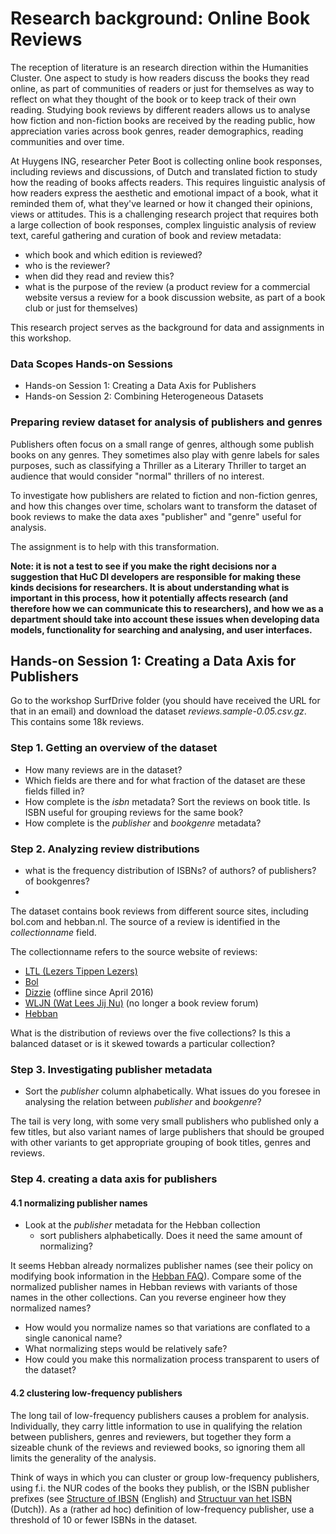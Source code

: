 # Research background: Online Book Reviews

The reception of literature is an research direction within the Humanities Cluster. One aspect to study is how readers discuss the books they read online, as part of communities of readers or just for themselves as way to reflect on what they thought of the book or to keep track of their own reading. Studying book reviews by different readers allows us to analyse how fiction and non-fiction books are received by the reading public, how appreciation varies across book genres, reader demographics, reading communities and over time. 

At Huygens ING, researcher Peter Boot is collecting online book responses, including reviews and discussions, of Dutch and translated fiction to study how the reading of books affects readers. This requires linguistic analysis of how readers express the aesthetic and emotional impact of a book, what it reminded them of, what they've learned or how it changed their opinions, views or attitudes. This is a challenging research project that requires both a large collection of book responses, complex linguistic analysis of review text, careful gathering and curation of book and review metadata: 

- which book and which edition is reviewed?
- who is the reviewer?
- when did they read and review this?
- what is the purpose of the review (a product review for a commercial website versus a review for a book discussion website, as part of a book club or just for themselves)

This research project serves as the background for data and assignments in this workshop. 

### Data Scopes Hands-on Sessions

- Hands-on Session 1: Creating a Data Axis for Publishers
- Hands-on Session 2: Combining Heterogeneous Datasets

### Preparing review dataset for analysis of publishers and genres

Publishers often focus on a small range of genres, although some publish books on any genres. They sometimes also play with genre labels for sales purposes, such as classifying a Thriller as a Literary Thriller to target an audience that would consider "normal" thrillers of no interest.

To investigate how publishers are related to fiction and non-fiction genres, and how this changes over time, scholars want to transform the dataset of book reviews to make the data axes "publisher" and "genre" useful for analysis.

The assignment is to help with this transformation.

**Note: it is not a test to see if you make the right decisions nor a suggestion that HuC DI developers are responsible for making these kinds decisions for researchers. It is about understanding what is important in this process, how it potentially affects research (and therefore how we can communicate this to researchers), and how we as a department should take into account these issues when developing data models, functionality for searching and analysing, and user interfaces.**

## Hands-on Session 1: Creating a Data Axis for Publishers

Go to the workshop SurfDrive folder (you should have received the URL for that in an email) and download the dataset *reviews.sample-0.05.csv.gz*. This contains some 18k reviews.

### Step 1. Getting an overview of the dataset

- How many reviews are in the dataset?
- Which fields are there and for what fraction of the dataset are these fields filled in?
- How complete is the *isbn* metadata? Sort the reviews on book title. Is ISBN useful for grouping reviews for the same book?
- How complete is the *publisher* and *bookgenre* metadata?


### Step 2. Analyzing review distributions

- what is the frequency distribution of ISBNs? of authors? of publishers? of bookgenres? 
- 

The dataset contains book reviews from different source sites, including bol.com and hebban.nl. The source of a review is identified in the *collectionname* field. 

The collectionname refers to the source website of reviews:
- [LTL (Lezers Tippen Lezers)](http://www.lezerstippenlezers.be/)
- [Bol](https://www.bol.com/nl/boeken/index.html)
- [Dizzie](http://dizzie.nl/) (offline since April 2016)
- [WLJN (Wat Lees Jij Nu)](http://watleesjij.nu/) (no longer a book review forum)
- [Hebban](https://www.hebban.nl/)

What is the distribution of reviews over the five collections? Is this a balanced dataset or is it skewed towards a particular collection?

### Step 3. Investigating publisher metadata

- Sort the *publisher* column alphabetically. What issues do you foresee in analysing the relation between *publisher* and *bookgenre*?

The tail is very long, with some very small publishers who published only a few titles, but also variant names of large publishers that should be grouped with other variants to get appropriate grouping of book titles, genres and reviews.

### Step 4. creating a data axis for publishers

#### 4.1 normalizing publisher names 

- Look at the *publisher* metadata for the Hebban collection
    - sort publishers alphabetically. Does it need the same amount of normalizing?

It seems Hebban already normalizes publisher names (see their policy on modifying book information in the [Hebban FAQ](https://www.hebban.nl/faq)). Compare some of the normalized publisher names in Hebban reviews with variants of those names in the other collections. Can you reverse engineer how they normalized names?

- How would you normalize names so that variations are conflated to a single canonical name?
- What normalizing steps would be relatively safe?
- How could you make this normalization process transparent to users of the dataset?


#### 4.2 clustering low-frequency publishers

The long tail of low-frequency publishers causes a problem for analysis. Individually, they carry little information to use in qualifying the relation between publishers, genres and reviewers, but together they form a sizeable chunk of the reviews and reviewed books, so ignoring them all limits the generality of the analysis.

Think of ways in which you can cluster or group low-frequency publishers, using f.i. the NUR codes of the books they publish, or the ISBN publisher prefixes (see [Structure of IBSN](https://en.wikipedia.org/wiki/International_Standard_Book_Number#Overview) (English) and [Structuur van het ISBN](https://nl.wikipedia.org/wiki/Internationaal_Standaard_Boeknummer#Structuur_van_het_ISBN) (Dutch)). As a (rather ad hoc) definition of low-frequency publisher, use a threshold of 10 or fewer ISBNs in the dataset.



